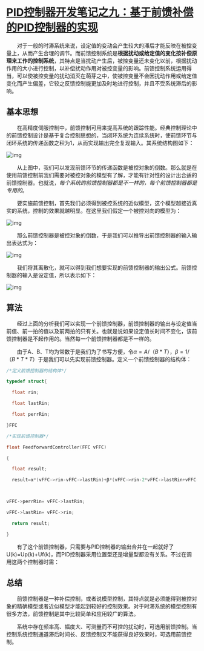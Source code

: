 # [PID控制器开发笔记之九：基于前馈补偿的PID控制器的实现](https://www.cnblogs.com/foxclever/p/9311124.html)

　　对于一般的时滞系统来说，设定值的变动会产生较大的滞后才能反映在被控变量上，从而产生合理的调节。而前馈控制系统是**根据扰动或给定值的变化按补偿原理来工作的控制系统**，其特点是当扰动产生后，被控变量还未变化以前，根据扰动作用的大小进行控制，以补偿扰动作用对被控变量的影响。前馈控制系统运用得当，可以使被控变量的扰动消灭在萌芽之中，使被控变量不会因扰动作用或给定值变化而产生偏差，它较之反馈控制能更加及时地进行控制，并且不受系统滞后的影响。

## 基本思想

　　在高精度伺服控制中，前馈控制可用来提高系统的跟踪性能。经典控制理论中的前馈控制设计是基于复合控制思想的，当闭环系统为连续系统时，使前馈环节与闭环系统的传递函数之积为1，从而实现输出完全复现输入。其系统结构图如下：

 ![img](https://gitee.com/tianzhendong/img/raw/master/images/202203280912753.png)

　　从上图中，我们可以发现前馈环节的传递函数是被控对象的倒数。那么就是在使用前馈控制前我们需要对被控对象的模型有了解，才能有针对性的设计出合适的前馈控制器。也就说，*每个系统的前馈控制器都是不一样的，每个前馈控制器都是专用的*。

　　要实施前馈控制，首先我们必须得到被控系统的近似模型，这个模型越接近真实的系统，控制的效果就越明显。在这里我们假定一个被控对向的模型为：

 ![img](https://gitee.com/tianzhendong/img/raw/master/images/202203280913246.png)

　　那么前馈控制器是被控对象的倒数，于是我们可以推导出前馈控制器的输入输出表达式为：

 ![img](https://gitee.com/tianzhendong/img/raw/master/images/202203280912425.png)

　　我们将其离散化，就可以得到我们想要实现的前馈控制器的输出公式。前馈控制器的输入是设定值，所以表示如下：

 ![img](https://gitee.com/tianzhendong/img/raw/master/images/202203280913531.png)

## 算法

　　经过上面的分析我们可以实现一个前馈控制器，前馈控制器的输出与设定值当前值、前一拍的值以及前两拍的只有关。也就是说如果设定值长时间不变化，该前馈控制器是不起作用的。当然每一个前馈控制器都是不一样的。

　　由于A、B、T均为常数于是我们为了书写方便，令$α=A/（B*T）$，$β=1/（B*T*T）$于是我们可以先实现前馈控制器。定义一个前馈控制器的结构体：

```c
/*定义前馈控制器的结构体*/

typedef struct{

  float rin;

  float lastRin;

  float perrRin;

}FFC

/*实现前馈控制器*/

float FeedforwardController(FFC vFFC)

{

  float result;

  result=α*(vFFC->rin-vFFC->lastRin)+β*(vFFC->rin-2*vFFC->lastRin+vFFC->perrRin);



vFFC->perrRin= vFFC->lastRin;

vFFC->lastRin= vFFC->rin;

  return result;

}
```



　　有了这个前馈控制器，只需要与PID控制器的输出合并在一起就好了U(k)=Up(k)+Uf(k)，而PID控制器采用位置型还是增量型都没有关系。不过在调用这两个控制器时需：

## 总结

　　前馈控制器是一种补偿控制，或者说模型控制，其特点就是必须能得到被控对象的精确模型或者近似模型才能起到较好的控制效果。对于时滞系统的模型控制有很多方法，前馈控制是其中比较简单和应用较广的算法。

　　系统中存在频率高、幅度大、可测量而不可控的扰动时，可选用前馈控制。当控制系统控制通道滞后时间长、反馈控制又不能获得良好效果时，可选用前馈控制。